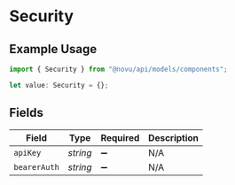 # Security

## Example Usage

```typescript
import { Security } from "@novu/api/models/components";

let value: Security = {};
```

## Fields

| Field              | Type               | Required           | Description        |
| ------------------ | ------------------ | ------------------ | ------------------ |
| `apiKey`           | *string*           | :heavy_minus_sign: | N/A                |
| `bearerAuth`       | *string*           | :heavy_minus_sign: | N/A                |